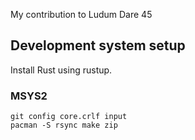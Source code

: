 My contribution to Ludum Dare 45

## Development system setup

Install Rust using rustup.

### MSYS2

    git config core.crlf input
    pacman -S rsync make zip

